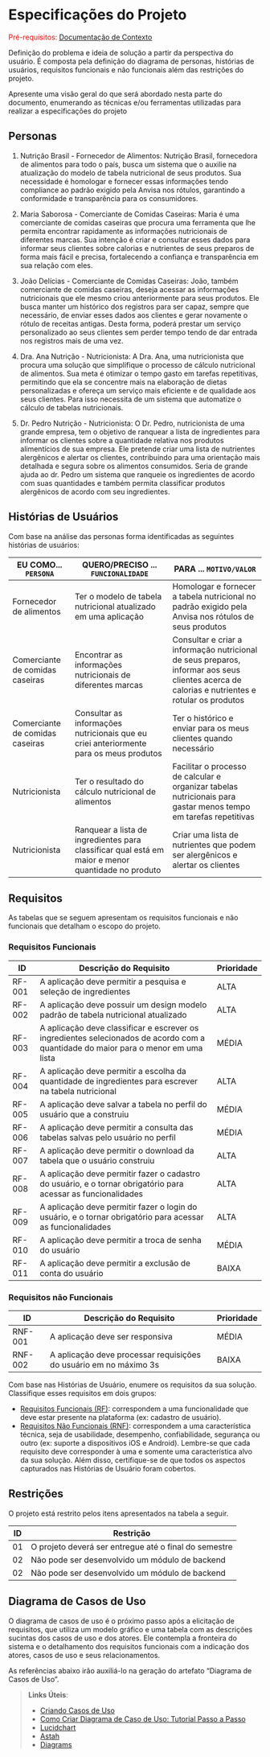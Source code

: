 # Especificações do Projeto

<span style="color:red">Pré-requisitos: <a href="1-Documentação de Contexto.md"> Documentação de Contexto</a></span>

Definição do problema e ideia de solução a partir da perspectiva do usuário. É composta pela definição do  diagrama de personas, histórias de usuários, requisitos funcionais e não funcionais além das restrições do projeto.

Apresente uma visão geral do que será abordado nesta parte do documento, enumerando as técnicas e/ou ferramentas utilizadas para realizar a especificações do projeto

## Personas

1. Nutrição Brasil - Fornecedor de Alimentos:
Nutrição Brasil, fornecedora de alimentos para todo o país, busca um sistema que o auxilie na atualização do modelo de tabela nutricional de seus produtos. Sua necessidade é homologar e fornecer essas informações tendo compliance ao padrão exigido pela Anvisa nos rótulos, garantindo a conformidade e transparência para os consumidores.

2. Maria Saborosa - Comerciante de Comidas Caseiras:
Maria é uma comerciante de comidas caseiras que procura uma ferramenta que lhe permita encontrar rapidamente as informações nutricionais de diferentes marcas. Sua intenção é criar e consultar esses dados para informar seus clientes sobre calorias e nutrientes de seus preparos de forma mais fácil e precisa, fortalecendo a confiança e transparência em sua relação com eles.

3. João Delícias - Comerciante de Comidas Caseiras:
João, também comerciante de comidas caseiras, deseja acessar as informações nutricionais que ele mesmo criou anteriormente para seus produtos. Ele busca manter um histórico dos registros para ser capaz, sempre que necessário, de enviar esses dados aos clientes e gerar novamente o rótulo de receitas antigas. Desta forma, poderá prestar um serviço personalizado ao seus clientes sem perder tempo tendo de dar entrada nos registros mais de uma vez.

4. Dra. Ana Nutrição - Nutricionista:
A Dra. Ana, uma nutricionista que procura uma solução que simplifique o processo de cálculo nutricional de alimentos. Sua meta é otimizar o tempo gasto em tarefas repetitivas, permitindo que ela se concentre mais na elaboração de dietas personalizadas e ofereça um serviço mais eficiente e de qualidade aos seus clientes. Para isso necessita de um sistema que automatize o cálculo de tabelas nutricionais.

5. Dr. Pedro Nutrição - Nutricionista:
O Dr. Pedro, nutricionista de uma grande empresa, tem o objetivo de ranquear a lista de ingredientes para informar os clientes sobre a quantidade relativa nos produtos alimentícios de sua empresa. Ele pretende criar uma lista de nutrientes alergênicos e alertar os clientes, contribuindo para uma orientação mais detalhada e segura sobre os alimentos consumidos. Seria de grande ajuda ao dr. Pedro um sistema que ranqueie os ingredientes de acordo com suas quantidades e também permita classificar produtos alergênicos de acordo com seu ingredientes.

<!--Enumere e detalhe as personas da sua solução. Para tanto, baseie-se tanto nos documentos disponibilizados na disciplina e/ou nos seguintes links:

> **Links Úteis**:
> - [Rock Content](https://rockcontent.com/blog/personas/)
> - [Hotmart](https://blog.hotmart.com/pt-br/como-criar-persona-negocio/)
> - [O que é persona?](https://resultadosdigitais.com.br/blog/persona-o-que-e/)
> - [Persona x Público-alvo](https://flammo.com.br/blog/persona-e-publico-alvo-qual-a-diferenca/)
> - [Mapa de Empatia](https://resultadosdigitais.com.br/blog/mapa-da-empatia/)
> - [Mapa de Stalkeholders](https://www.racecomunicacao.com.br/blog/como-fazer-o-mapeamento-de-stakeholders/)
>
Lembre-se que você deve ser enumerar e descrever precisamente e personalizada todos os clientes ideais que sua solução almeja.-->

## Histórias de Usuários

Com base na análise das personas forma identificadas as seguintes histórias de usuários:

|EU COMO... `PERSONA`| QUERO/PRECISO ... `FUNCIONALIDADE` |PARA ... `MOTIVO/VALOR`                 |
|--------------------|-----------------------|----------------------|
| Fornecedor de alimentos | Ter o modelo de tabela nutricional atualizado em uma aplicação   | Homologar e fornecer a tabela nutricional no padrão exigido pela Anvisa nos rótulos de seus produtos     |
| Comerciante de comidas caseiras  | Encontrar as informações nutricionais de diferentes marcas       | Consultar e criar a informação nutricional de seus preparos, informar aos seus clientes acerca de calorias e nutrientes e rotular os produtos  |
| Comerciante de comidas caseiras | Consultar as informações nutricionais que eu criei anteriormente para os meus produtos | Ter o histórico e enviar para os meus clientes quando necessário |
| Nutricionista | Ter o resultado do cálculo nutricional de alimentos    | Facilitar o processo de calcular e organizar tabelas nutricionais para gastar menos tempo em tarefas repetitivas   |
| Nutricionista | Ranquear a lista de ingredientes para classificar qual está em maior e menor quantidade no produto | Criar uma lista de nutrientes que podem ser alergênicos e alertar os clientes  |

<!-- >> **Links Úteis**:
> - [Histórias de usuários com exemplos e template](https://www.atlassian.com/br/agile/project-management/user-stories)
> - [Como escrever boas histórias de usuário (User Stories)](https://medium.com/vertice/como-escrever-boas-users-stories-hist%C3%B3rias-de-usu%C3%A1rios-b29c75043fac)
> - [User Stories: requisitos que humanos entendem](https://www.luiztools.com.br/post/user-stories-descricao-de-requisitos-que-humanos-entendem/)
> - [Histórias de Usuários: mais exemplos](https://www.reqview.com/doc/user-stories-example.html)
> - [9 Common User Story Mistakes](https://airfocus.com/blog/user-story-mistakes/) -->

## Requisitos

As tabelas que se seguem apresentam os requisitos funcionais e não funcionais que detalham o escopo do projeto.

### Requisitos Funcionais

|ID    | Descrição do Requisito  | Prioridade |
|------|-----------------------------------------|----| 
|RF-001| A aplicação deve permitir a pesquisa e seleção de ingredientes   | ALTA |
|RF-002| A aplicação deve possuir um design modelo padrão de tabela nutricional atualizado   | ALTA |
|RF-003| A aplicação deve classificar e escrever os ingredientes selecionados de acordo com a quantidade do maior para o menor em uma lista   | MÉDIA |
|RF-004| A aplicação deve permitir a escolha da quantidade de ingredientes para escrever na tabela nutricional  | ALTA |
|RF-005| A aplicação deve salvar a tabela no perfil do usuário que a construiu   | MÉDIA |
|RF-006| A aplicação deve permitir a consulta das tabelas salvas pelo usuário no perfil   | MÉDIA |
|RF-007| A aplicação deve permitir o download da tabela que o usuário construiu   | ALTA |
|RF-008| A aplicação deve permitir fazer o cadastro do usuário, e o tornar obrigatório para acessar as funcionalidades   | ALTA |
|RF-009| A aplicação deve permitir fazer o login do usuário, e o tornar obrigatório para acessar as funcionalidades   | ALTA |
|RF-010| A aplicação deve permitir a troca de senha do usuário   | MÉDIA |
|RF-011| A aplicação deve permitir a exclusão de conta do usuário   | BAIXA |

### Requisitos não Funcionais

|ID     | Descrição do Requisito  |Prioridade |
|-------|-------------------------|----|
|RNF-001| A aplicação deve ser responsiva | MÉDIA | 
|RNF-002| A aplicação deve processar requisições do usuário em no máximo 3s |  BAIXA | 

Com base nas Histórias de Usuário, enumere os requisitos da sua solução. Classifique esses requisitos em dois grupos:

- [Requisitos Funcionais
 (RF)](https://pt.wikipedia.org/wiki/Requisito_funcional):
 correspondem a uma funcionalidade que deve estar presente na
  plataforma (ex: cadastro de usuário).
- [Requisitos Não Funcionais
  (RNF)](https://pt.wikipedia.org/wiki/Requisito_n%C3%A3o_funcional):
  correspondem a uma característica técnica, seja de usabilidade,
  desempenho, confiabilidade, segurança ou outro (ex: suporte a
  dispositivos iOS e Android).
Lembre-se que cada requisito deve corresponder à uma e somente uma
característica alvo da sua solução. Além disso, certifique-se de que
todos os aspectos capturados nas Histórias de Usuário foram cobertos.

## Restrições

O projeto está restrito pelos itens apresentados na tabela a seguir.

|ID| Restrição                                             |
|--|-------------------------------------------------------|
|01| O projeto deverá ser entregue até o final do semestre |
|02| Não pode ser desenvolvido um módulo de backend        |
|02| Não pode ser desenvolvido um módulo de backend        |


<!-- Enumere as restrições à sua solução. Lembre-se de que as restrições geralmente limitam a solução candidata.

> **Links Úteis**:
> - [O que são Requisitos Funcionais e Requisitos Não Funcionais?](https://codificar.com.br/requisitos-funcionais-nao-funcionais/)
> - [O que são requisitos funcionais e requisitos não funcionais?](https://analisederequisitos.com.br/requisitos-funcionais-e-requisitos-nao-funcionais-o-que-sao/)
-->
## Diagrama de Casos de Uso

O diagrama de casos de uso é o próximo passo após a elicitação de requisitos, que utiliza um modelo gráfico e uma tabela com as descrições sucintas dos casos de uso e dos atores. Ele contempla a fronteira do sistema e o detalhamento dos requisitos funcionais com a indicação dos atores, casos de uso e seus relacionamentos. 

As referências abaixo irão auxiliá-lo na geração do artefato “Diagrama de Casos de Uso”.

> **Links Úteis**:
> - [Criando Casos de Uso](https://www.ibm.com/docs/pt-br/elm/6.0?topic=requirements-creating-use-cases)
> - [Como Criar Diagrama de Caso de Uso: Tutorial Passo a Passo](https://gitmind.com/pt/fazer-diagrama-de-caso-uso.html/)
> - [Lucidchart](https://www.lucidchart.com/)
> - [Astah](https://astah.net/)
> - [Diagrams](https://app.diagrams.net/)
